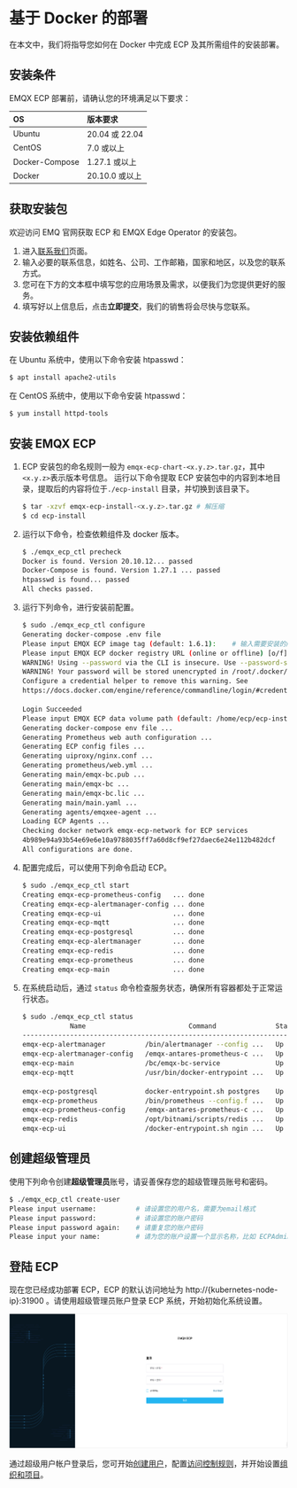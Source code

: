 # 基于 Docker 的部署

在本文中，我们将指导您如何在  Docker 中完成 ECP 及其所需组件的安装部署。

## 安装条件

EMQX ECP 部署前，请确认您的环境满足以下要求：

| OS             | 版本要求       |
| :------------- | :------------- |
| Ubuntu         | 20.04 或 22.04 |
| CentOS         | 7.0 或以上     |
| Docker-Compose | 1.27.1 或以上  |
| Docker         | 20.10.0 或以上 |

## 获取安装包

欢迎访问 EMQ 官网获取 ECP 和 EMQX Edge Operator 的安装包。

1. 进入[联系我们](https://www.emqx.com/zh/contact?product=emqx-ecp)页面。
2. 输入必要的联系信息，如姓名、公司、工作邮箱，国家和地区，以及您的联系方式。
3. 您可在下方的文本框中填写您的应用场景及需求，以便我们为您提供更好的服务。
4. 填写好以上信息后，点击**立即提交**，我们的销售将会尽快与您联系。

## 安装依赖组件

在 Ubuntu 系统中，使用以下命令安装 htpasswd：

```bash
$ apt install apache2-utils
```

在 CentOS 系统中，使用以下命令安装 htpasswd：

```bash
$ yum install httpd-tools
```

## 安装 EMQX ECP

1. ECP 安装包的命名规则一般为 `emqx-ecp-chart-<x.y.z>.tar.gz`，其中 `<x.y.z>`表示版本号信息。
   运行以下命令提取 ECP 安装包中的内容到本地目录，提取后的内容将位于`./ecp-install` 目录，并切换到该目录下。

   ```bash
   $ tar -xzvf emqx-ecp-install-<x.y.z>.tar.gz # 解压缩
   $ cd ecp-install
   ```

2. 运行以下命令，检查依赖组件及 docker 版本。

   ```bash
   $ ./emqx_ecp_ctl precheck
   Docker is found. Version 20.10.12... passed
   Docker-Compose is found. Version 1.27.1 ... passed
   htpasswd is found... passed
   All checks passed.
   ```

3. 运行下列命令，进行安装前配置。

   ```bash
   $ sudo ./emqx_ecp_ctl configure
   Generating docker-compose .env file
   Please input EMQX ECP image tag (default: 1.6.1):    # 输入需要安装的版本
   Please input EMQX ECP docker registry URL (online or offline) [o/f]:  # 选择在线或者离线安装
   WARNING! Using --password via the CLI is insecure. Use --password-stdin.
   WARNING! Your password will be stored unencrypted in /root/.docker/config.json.
   Configure a credential helper to remove this warning. See
   https://docs.docker.com/engine/reference/commandline/login/#credentials-store
   
   Login Succeeded
   Please input EMQX ECP data volume path (default: /home/ecp/ecp-install/datavolumes/):    # 输入持久化数据保存路径
   Generating docker-compose env file ...
   Generating Prometheus web auth configuration ...
   Generating ECP config files ...
   Generating uiproxy/nginx.conf ...
   Generating prometheus/web.yml ...
   Generating main/emqx-bc.pub ...
   Generating main/emqx-bc ...
   Generating main/emqx-bc.lic ...
   Generating main/main.yaml ...
   Generating agents/emqxee-agent ...
   Loading ECP Agents ...
   Checking docker network emqx-ecp-network for ECP services
   4b989e94a93b54e69e6e10a9788035ff7a60d8cf9ef27daec6e24e112b482dcf
   All configurations are done.
   ```

4. 配置完成后，可以使用下列命令启动 ECP。

   ```bash
   $ sudo ./emqx_ecp_ctl start
   Creating emqx-ecp-prometheus-config   ... done
   Creating emqx-ecp-alertmanager-config ... done
   Creating emqx-ecp-ui                  ... done
   Creating emqx-ecp-mqtt                ... done
   Creating emqx-ecp-postgresql          ... done
   Creating emqx-ecp-alertmanager        ... done
   Creating emqx-ecp-redis               ... done
   Creating emqx-ecp-prometheus          ... done
   Creating emqx-ecp-main                ... done
   ```

5. 在系统启动后，通过 `status` 命令检查服务状态，确保所有容器都处于正常运行状态。

   ```bash
   $ sudo ./emqx_ecp_ctl status
               Name                          Command               State                                                  Ports
   ----------------------------------------------------------------------------------------------------------------------------------------------------------------------------
   emqx-ecp-alertmanager          /bin/alertmanager --config ...   Up      0.0.0.0:39093->9093/tcp,:::39093->9093/tcp
   emqx-ecp-alertmanager-config   /emqx-antares-prometheus-c ...   Up      9091/tcp
   emqx-ecp-main                  /bc/emqx-bc-service              Up      8082/tcp
   emqx-ecp-mqtt                  /usr/bin/docker-entrypoint ...   Up      11883/tcp, 0.0.0.0:38083->18083/tcp,:::38083->18083/tcp, 0.0.0.0:31883->1883/tcp,:::31883->1883/tcp,
                                                                           4369/tcp, 4370/tcp, 5369/tcp, 6369/tcp, 6370/tcp, 8081/tcp, 8083/tcp, 8084/tcp, 8883/tcp
   emqx-ecp-postgresql            docker-entrypoint.sh postgres    Up      0.0.0.0:15432->5432/tcp,:::15432->5432/tcp
   emqx-ecp-prometheus            /bin/prometheus --config.f ...   Up      0.0.0.0:39090->9090/tcp,:::39090->9090/tcp
   emqx-ecp-prometheus-config     /emqx-antares-prometheus-c ...   Up      9091/tcp
   emqx-ecp-redis                 /opt/bitnami/scripts/redis ...   Up      0.0.0.0:16379->6379/tcp,:::16379->6379/tcp
   emqx-ecp-ui                    /docker-entrypoint.sh ngin ...   Up      80/tcp, 0.0.0.0:8082->8080/tcp,:::8082->8080/tcp
   ```

## 创建超级管理员

使用下列命令创建**超级管理员**账号，请妥善保存您的超级管理员账号和密码。

```bash
$ ./emqx_ecp_ctl create-user
Please input username:          # 请设置您的用户名，需要为email格式
Please input password:          # 请设置您的账户密码
Please input password again:    # 请重复您的账户密码
Please input your name:         # 请为您的账户设置一个显示名称，比如 ECPAdmin
```

## 登陆 ECP

现在您已经成功部署 ECP，ECP 的默认访问地址为 http://{kubernetes-node-ip}:31900 。请使用超级管理员账户登录 ECP 系统，开始初始化系统设置。

![login](./_assets/login.png)

通过超级用户帐户登录后，您可开始[创建用户](../system_admin/user_management.md)，配置[访问控制规则](../acl/introduction.md)，并开始设置[组织和项目](../system_admin/introduction.md)。
